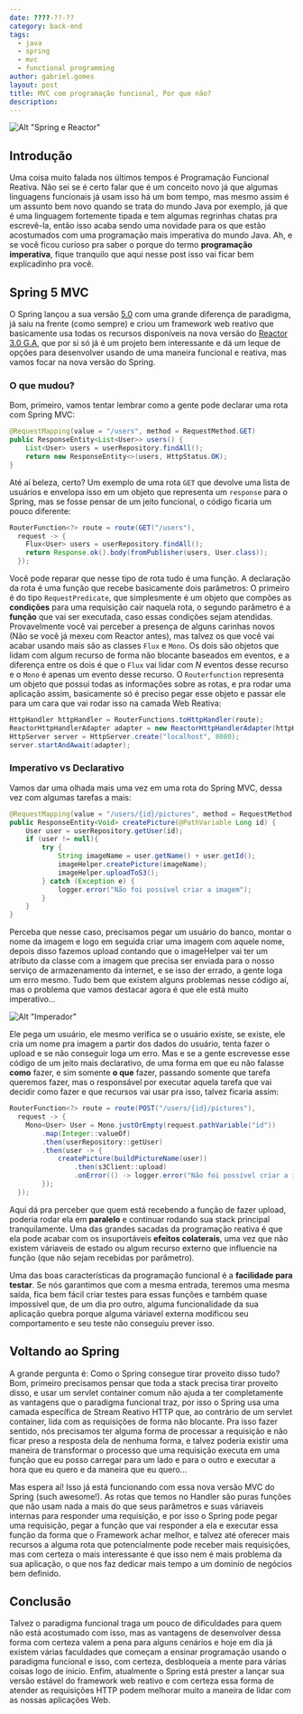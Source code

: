```yaml
---
date: ????-??-??
category: back-end
tags:
  - java
  - spring
  - mvc
  - functional programming
author: gabriel.gomes
layout: post
title: MVC com programação funcional, Por que não?
description:
---
```


![Alt "Spring e Reactor"](../images/spring_reactor.png)

## Introdução

Uma coisa muito falada nos últimos tempos é Programação Funcional Reativa. Não sei se é certo falar que é um conceito novo já que algumas linguagens funcionais já usam isso há um bom tempo, mas mesmo assim é um assunto bem novo quando se trata do mundo Java por exemplo, já que é uma linguagem fortemente tipada e tem algumas regrinhas chatas pra escrevê-la, então isso acaba sendo uma novidade para os que estão acostumados com uma programação mais imperativa do mundo Java. Ah, e se você ficou curioso pra saber o porque do termo **programação imperativa**, fique tranquilo que aqui nesse post isso vai ficar bem explicadinho pra você.

## Spring 5 MVC

O Spring lançou a sua versão [5.0](https://spring.io/blog/2016/07/28/reactive-programming-with-spring-5-0-m1) com uma grande diferença de paradigma, já saiu na frente (como sempre) e criou um framework web reativo que basicamente usa todas os recursos disponíveis na nova versão do [Reactor 3.0 G.A](https://projectreactor.io/), que por si só já é um projeto bem interessante e dá um leque de opções para desenvolver usando de uma maneira funcional e reativa, mas vamos focar na nova versão do Spring.

### O que mudou?

Bom, primeiro, vamos tentar lembrar como a gente pode declarar uma rota com Spring MVC:

```java
@RequestMapping(value = "/users", method = RequestMethod.GET)
public ResponseEntity<List<User>> users() {
	List<User> users = userRepository.findAll();
	return new ResponseEntity<>(users, HttpStatus.OK);
}
```

Até aí beleza, certo? Um exemplo de uma rota `GET` que devolve uma lista de usuários e envelopa isso em um objeto que representa um `response` para o Spring, mas se fosse pensar de um jeito funcional, o código ficaria um pouco diferente:

```java
RouterFunction<?> route = route(GET("/users"),
  request -> {
    Flux<User> users = userRepository.findAll();
    return Response.ok().body(fromPublisher(users, User.class));
  });
```

Você pode reparar que nesse tipo de rota tudo é uma função. A declaração da rota é uma função que recebe basicamente dois parâmetros: O primeiro é do tipo `RequestPredicate`, que simplesmente é um objeto que compões as **condições** para uma requisição cair naquela rota, o segundo parâmetro é a **função** que vai ser executada, caso essas condições sejam atendidas.
Provavelmente você vai perceber a presença de alguns carinhas novos (Não se você já mexeu com Reactor antes), mas talvez os que você vai acabar usando mais são as classes `Flux` e `Mono`. Os dois são objetos que lidam com algum recurso de forma não blocante baseados em eventos, e a diferença entre os dois é que o `Flux` vai lidar com _N_ eventos desse recurso e o `Mono` é apenas um evento desse recurso. O `Routerfunction` representa um objeto que possui todas as informações sobre as rotas, e pra rodar uma aplicação assim, basicamente só é preciso pegar esse objeto e passar ele para um cara que vai rodar isso na camada Web Reativa:

```java
HttpHandler httpHandler = RouterFunctions.toHttpHandler(route);
ReactorHttpHandlerAdapter adapter = new ReactorHttpHandlerAdapter(httpHandler);
HttpServer server = HttpServer.create("localhost", 8080);
server.startAndAwait(adapter);
```

### Imperativo vs Declarativo

Vamos dar uma olhada mais uma vez em uma rota do Spring MVC, dessa vez com algumas tarefas a mais:

```java
@RequestMapping(value = "/users/{id}/pictures", method = RequestMethod.POST)
public ResponseEntity<Void> createPicture(@PathVariable Long id) {
	User user = userRepository.getUser(id);
	if (user != null){
		try {
			String imageName = user.getName() + user.getId();
			imageHelper.createPicture(imageName);
			imageHelper.uploadToS3();
		} catch (Exception e) {
			logger.error("Não foi possível criar a imagem");
		}
	}
}
```

Perceba que nesse caso, precisamos pegar um usuário do banco, montar o nome da imagem e logo em seguida criar uma imagem com aquele nome, depois disso fazemos upload contando que o imageHelper vai ter um atributo da classe com a imagem que precisa ser enviada para o nosso serviço de armazenamento da internet, e se isso der errado, a gente loga um erro mesmo. Tudo bem que existem alguns problemas nesse código aí, mas o problema que vamos destacar agora é que ele está muito imperativo...

![Alt "Imperador"](../images/imperador_kuzco.png)

Ele pega um usuário, ele mesmo verifica se o usuário existe, se existe, ele cria um nome pra imagem a partir dos dados do usuário, tenta fazer o upload e se não conseguir loga um erro. Mas e se a gente escrevesse esse código de um jeito mais declarativo, de uma forma em que eu não falasse **como** fazer, e sim somente **o que** fazer, passando somente que tarefa queremos fazer, mas o responsável por executar aquela tarefa que vai decidir como fazer e que recursos vai usar pra isso, talvez ficaria assim:

```java
RouterFunction<?> route = route(POST("/users/{id}/pictures"),
  request -> {
  	Mono<User> User = Mono.justOrEmpty(request.pathVariable("id"))
		.map(Integer::valueOf)
		.then(userRepository::getUser)
		.then(user -> {
			createPicture(buildPictureName(user))
				.then(s3Client::upload)
				.onError(() -> logger.error("Não foi possível criar a imagem"))
		});
  });
```

Aqui dá pra perceber que quem está recebendo a função de fazer upload, poderia rodar ela em **paralelo** e continuar rodando sua stack principal tranquilamente. Uma das grandes sacadas da programação reativa é que ela pode acabar com os insuportáveis **efeitos colaterais**, uma vez que não existem váriaveis de estado ou algum recurso externo que influencie na função (que não sejam recebidas por parâmetro).

Uma das boas características da programação funcional é a **facilidade para testar**. Se nós garantimos que com a mesma entrada, teremos uma mesma saída, fica bem fácil criar testes para essas funções e também quase impossível que, de um dia pro outro, alguma funcionalidade da sua aplicação quebra porque alguma váriavel externa modificou seu comportamento e seu teste não conseguiu prever isso.


## Voltando ao Spring

A grande pergunta é: Como o Spring consegue tirar proveito disso tudo? Bom, primeiro precisamos pensar que toda a stack precisa tirar proveito disso, e usar um servlet container comum não ajuda a ter completamente as vantagens que o paradigma funcional traz, por isso o Spring usa uma camada específica de Stream Reativo HTTP que, ao contrário de um servlet container, lida com as requisições de forma não blocante. Pra isso fazer sentido, nós precisamos ter alguma forma de processar a requisição e não ficar preso a resposta dela de nenhuma forma, e talvez poderia existir uma maneira de transformar o processo que uma requisição executa em uma função que eu posso carregar para um lado e para o outro e executar a hora que eu quero e da maneira que eu quero...

Mas espera aí! Isso já está funcionando com essa nova versão MVC do Spring (such awesome!). As rotas que temos no Handler são puras funções que não usam nada a mais do que seus parâmetros e suas váriaveis internas para responder uma requisição, e por isso o Spring pode pegar uma requisição, pegar a função que vai responder a ela e executar essa função da forma que o Framework achar melhor, e talvez até oferecer mais recursos a alguma rota que potencialmente pode receber mais requisições, mas com certeza o mais interessante é que isso nem é mais problema da sua aplicação, o que nos faz dedicar mais tempo a um dominío de negócios bem definido.

## Conclusão

Talvez o paradigma funcional traga um pouco de dificuldades para quem não está acostumado com isso, mas as vantagens de desenvolver dessa forma com certeza valem a pena para alguns cenários e hoje em dia já existem várias faculdades que começam a ensinar programação usando o paradigma funcional e isso, com certeza, desbloqueia a mente para várias coisas logo de ínicio. Enfim, atualmente o Spring está prester a lançar sua versão estável do framework web reativo e com certeza essa forma de atender as requisições HTTP podem melhorar muito a maneira de lidar com as nossas aplicações Web.